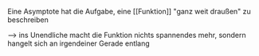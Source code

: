 Eine Asymptote hat die Aufgabe, eine [[Funktion]] "ganz weit draußen" zu beschreiben

--> ins Unendliche macht die Funktion nichts spannendes mehr, sondern hangelt sich an irgendeiner Gerade entlang

